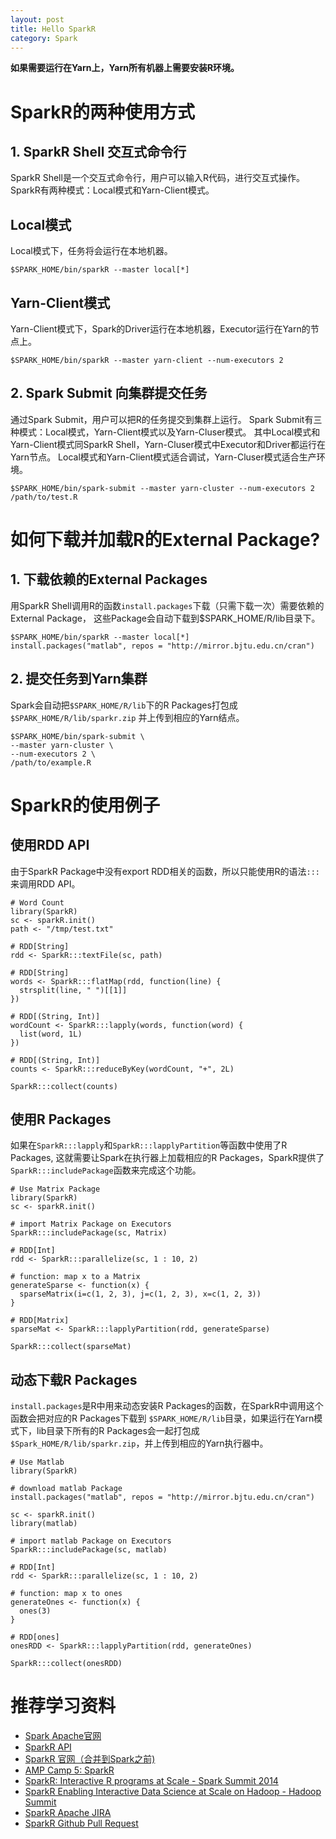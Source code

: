 ```yaml
---
layout: post
title: Hello SparkR
category: Spark
---
```

**如果需要运行在Yarn上，Yarn所有机器上需要安装R环境。**

# SparkR的两种使用方式

## 1. SparkR Shell 交互式命令行
SparkR Shell是一个交互式命令行，用户可以输入R代码，进行交互式操作。
SparkR有两种模式：Local模式和Yarn-Client模式。

## Local模式
Local模式下，任务将会运行在本地机器。
```
$SPARK_HOME/bin/sparkR --master local[*]
```
## Yarn-Client模式
Yarn-Client模式下，Spark的Driver运行在本地机器，Executor运行在Yarn的节点上。
```
$SPARK_HOME/bin/sparkR --master yarn-client --num-executors 2
```

## 2. Spark Submit 向集群提交任务
通过Spark Submit，用户可以把R的任务提交到集群上运行。
Spark Submit有三种模式：Local模式，Yarn-Client模式以及Yarn-Cluser模式。
其中Local模式和Yarn-Client模式同SparkR Shell，Yarn-Cluser模式中Executor和Driver都运行在Yarn节点。
Local模式和Yarn-Client模式适合调试，Yarn-Cluser模式适合生产环境。
```
$SPARK_HOME/bin/spark-submit --master yarn-cluster --num-executors 2 /path/to/test.R
```

# 如何下载并加载R的External Package?

## 1. 下载依赖的External Packages
用SparkR Shell调用R的函数```install.packages```下载（只需下载一次）需要依赖的External Package，
这些Package会自动下载到$SPARK_HOME/R/lib目录下。
```
$SPARK_HOME/bin/sparkR --master local[*]
install.packages("matlab", repos = "http://mirror.bjtu.edu.cn/cran")
```

## 2. 提交任务到Yarn集群
Spark会自动把```$SPARK_HOME/R/lib```下的R Packages打包成```$SPARK_HOME/R/lib/sparkr.zip```
并上传到相应的Yarn结点。
```
$SPARK_HOME/bin/spark-submit \
--master yarn-cluster \
--num-executors 2 \
/path/to/example.R
```

# SparkR的使用例子

## 使用RDD API
由于SparkR Package中没有export RDD相关的函数，所以只能使用R的语法```:::```来调用RDD API。
```
# Word Count
library(SparkR)
sc <- sparkR.init()
path <- "/tmp/test.txt"

# RDD[String]
rdd <- SparkR:::textFile(sc, path)

# RDD[String]
words <- SparkR:::flatMap(rdd, function(line) {
  strsplit(line, " ")[[1]]
})

# RDD[(String, Int)]
wordCount <- SparkR:::lapply(words, function(word) {
  list(word, 1L)
})

# RDD[(String, Int)]
counts <- SparkR:::reduceByKey(wordCount, "+", 2L)

SparkR:::collect(counts)
```

## 使用R Packages
如果在```SparkR:::lapply```和```SparkR:::lapplyPartition```等函数中使用了R Packages,
这就需要让Spark在执行器上加载相应的R Packages，SparkR提供了```SparkR:::includePackage```函数来完成这个功能。
```
# Use Matrix Package
library(SparkR)
sc <- sparkR.init()

# import Matrix Package on Executors
SparkR:::includePackage(sc, Matrix)

# RDD[Int]
rdd <- SparkR:::parallelize(sc, 1 : 10, 2)

# function: map x to a Matrix
generateSparse <- function(x) {
  sparseMatrix(i=c(1, 2, 3), j=c(1, 2, 3), x=c(1, 2, 3))
}

# RDD[Matrix]
sparseMat <- SparkR:::lapplyPartition(rdd, generateSparse)

SparkR:::collect(sparseMat)
```

## 动态下载R Packages
```install.packages```是R中用来动态安装R Packages的函数，在SparkR中调用这个函数会把对应的R Packages下载到
```$SPARK_HOME/R/lib```目录，如果运行在Yarn模式下，lib目录下所有的R Packages会一起打包成
```$Spark_HOME/R/lib/sparkr.zip```，并上传到相应的Yarn执行器中。
```
# Use Matlab
library(SparkR)

# download matlab Package
install.packages("matlab", repos = "http://mirror.bjtu.edu.cn/cran")

sc <- sparkR.init()
library(matlab)

# import matlab Package on Executors
SparkR:::includePackage(sc, matlab)

# RDD[Int]
rdd <- SparkR:::parallelize(sc, 1 : 10, 2)

# function: map x to ones
generateOnes <- function(x) {
  ones(3)
}

# RDD[ones]
onesRDD <- SparkR:::lapplyPartition(rdd, generateOnes)

SparkR:::collect(onesRDD)
```

# 推荐学习资料
- [Spark Apache官网](http://spark.apache.org/docs/latest/sparkr.html)
- [SparkR API](http://spark.apache.org/docs/latest/api/R/index.html)
- [SparkR 官网（合并到Spark之前)](http://amplab-extras.github.io/SparkR-pkg/)
- [AMP Camp 5: SparkR](https://www.youtube.com/watch?v=OxVIns6zvlk)
- [SparkR: Interactive R programs at Scale - Spark Summit 2014](http://spark-summit.org/2014/talk/sparkr-interactive-r-programs-at-scale-2)
- [SparkR Enabling Interactive Data Science at Scale on Hadoop - Hadoop Summit](https://www.youtube.com/watch?v=Y21t3Taw7i8)
- [SparkR Apache JIRA](https://issues.apache.org/jira/browse/SPARK-5654)
- [SparkR Github Pull Request](https://github.com/apache/spark/pull/5096)
